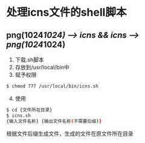 # 处理icns文件的shell脚本
## png(1024*1024) --> icns && icns --> png(1024*1024)
1. 下载.sh脚本
2. 存放到/usr/local/bin中
3. 赋予权限
```sh
$ chmod 777 /usr/local/bin/icns.sh
```
4. 使用
```sh
$ cd {文件所在目录}
$ icns.sh
{输入文件名称} {输出文件名称(不需要后缀)}
```
根据文件后缀生成文件，生成的文件在原文件所在目录
